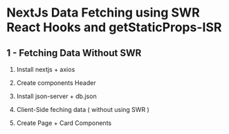 # NextJs Data Fetching using SWR React Hooks and getStaticProps-ISR 

## 1 - Fetching Data Without SWR
  1. Install nextjs + axios

  2. Create components Header 

  3. Install json-server + db.json

  4. Client-Side feching data ( without using SWR ) 

  5. Create Page + Card Components

